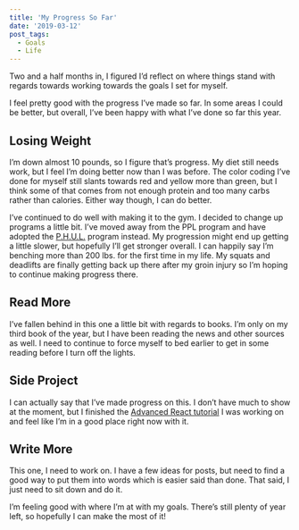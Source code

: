 ```yaml
---
title: 'My Progress So Far'
date: '2019-03-12'
post_tags:
  - Goals
  - Life
---
```


Two and a half months in, I figured I’d reflect on where things stand with regards towards working towards the goals I set for myself.
<!-- excerpt -->

I feel pretty good with the progress I’ve made so far. In some areas I could be better, but overall, I’ve been happy with what I’ve done so far this year.

## Losing Weight

I’m down almost 10 pounds, so I figure that’s progress. My diet still needs work, but I feel I’m doing better now than I was before. The color coding I’ve done for myself still slants towards red and yellow more than green, but I think some of that comes from not enough protein and too many carbs rather than calories. Either way though, I can do better.

I’ve continued to do well with making it to the gym. I decided to change up programs a little bit. I’ve moved away from the PPL program and have adopted the [P.H.U.L.](https://www.muscleandstrength.com/workouts/phul-workout) program instead. My progression might end up getting a little slower, but hopefully I’ll get stronger overall. I can happily say I’m benching more than 200 lbs. for the first time in my life. My squats and deadlifts are finally getting back up there after my groin injury so I’m hoping to continue making progress there.

## Read More

I’ve fallen behind in this one a little bit with regards to books. I’m only on my third book of the year, but I have been reading the news and other sources as well. I need to continue to force myself to bed earlier to get in some reading before I turn off the lights.

## Side Project

I can actually say that I’ve made progress on this. I don’t have much to show at the moment, but I finished the [Advanced React tutorial](https://advancedreact.com/) I was working on and feel like I’m in a good place right now with it.

## Write More

This one, I need to work on. I have a few ideas for posts, but need to find a good way to put them into words which is easier said than done. That said, I just need to sit down and do it.

I’m feeling good with where I’m at with my goals. There’s still plenty of year left, so hopefully I can make the most of it!
